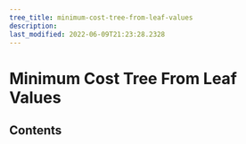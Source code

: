 ```yaml
---
tree_title: minimum-cost-tree-from-leaf-values
description: 
last_modified: 2022-06-09T21:23:28.2328
---
```


# Minimum Cost Tree From Leaf Values

## Contents
